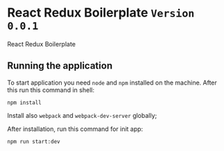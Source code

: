 # React Redux Boilerplate `Version 0.0.1`

React Redux Boilerplate

## Running the application

To start application you need `node` and `npm` installed on the machine. After this run this command in shell:
```shell
npm install
```

Install also `webpack` and `webpack-dev-server` globally;

After installation, run this command for init app:
```shell
npm run start:dev
```